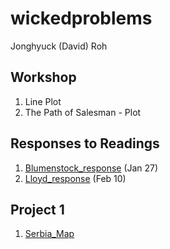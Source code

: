 # wickedproblems

Jonghyuck (David) Roh 

## Workshop 

1. Line Plot
2. The Path of Salesman - Plot

## Responses to Readings 

1. [Blumenstock_response](https://github.com/jroh01/workshop/blob/master/blumenstock.md) (Jan 27)
2. [Lloyd_response](https://github.com/jroh01/wickedproblems/blob/master/LloydResponse.md) (Feb 10)

## Project 1 

1. [Serbia_Map](https://github.com/jroh01/wickedproblems/blob/master/serbia.png) 
